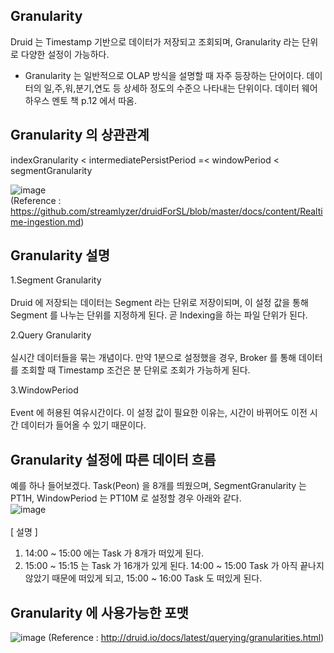 ## Granularity
Druid 는 Timestamp 기반으로 데이터가 저장되고 조회되며, Granularity 라는 단위로 다양한 설정이 가능하다.

* Granularity 는 일반적으로 OLAP 방식을 설명할 때 자주 등장하는 단어이다.
데이터의 일,주,워,분기,연도 등 상세하 정도의 수준으 나타내는 단위이다.
데이터 웨어하우스 멘토 책 p.12 에서 따옴.

## Granularity 의 상관관계
indexGranularity < intermediatePersistPeriod =< windowPeriod < segmentGranularity

![image](https://user-images.githubusercontent.com/4033129/44765771-415cab80-ab91-11e8-83ff-e418487d6838.png)<br/>
(Reference : https://github.com/streamlyzer/druidForSL/blob/master/docs/content/Realtime-ingestion.md)

## Granularity 설명

1.Segment Granularity<br/><br/>
Druid 에 저장되는 데이터는 Segment 라는 단위로 저장이되며,
이 설정 값을 통해 Segment 를 나누는 단위를 지정하게 된다. 곧 Indexing을 하는 파일 단위가 된다.

2.Query Granularity<br/><br/>
실시간 데이터들을 묶는 개념이다.
만약 1분으로 설정했을 경우, Broker 를 통해 데이터를 조회할 때 Timestamp 조건은 분 단위로 조회가 가능하게 된다.

3.WindowPeriod<br/><br/>
Event 에 허용된 여유시간이다.
이 설정 값이 필요한 이유는, 시간이 바뀌어도 이전 시간 데이터가 들어올 수 있기 때문이다.

## Granularity 설정에 따른 데이터 흐름

예를 하나 들어보겠다.
Task(Peon) 을 8개를 띄웠으며,
SegmentGranularity 는 PT1H, WindowPeriod 는 PT10M 로 설정할 경우 아래와 같다.<br/>
![image](https://user-images.githubusercontent.com/4033129/44766024-67368000-ab92-11e8-9ba0-39d6761cc2f7.png)<br/><br/>
[ 설명 ]<br/>
1. 14:00 ~ 15:00 에는 Task 가 8개가 떠있게 된다.<br/>
2. 15:00 ~ 15:15 는 Task 가 16개가 있게 된다. 14:00 ~ 15:00 Task 가 아직 끝나지 않았기 때문에 떠있게 되고, 15:00 ~ 16:00 Task 도 떠있게 된다.


## Granularity 에 사용가능한 포맷
![image](https://user-images.githubusercontent.com/4033129/44765988-43733a00-ab92-11e8-9e8b-d6b793137b42.png)
(Reference : http://druid.io/docs/latest/querying/granularities.html)
